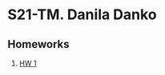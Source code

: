 # S21-TM. Danila Danko

## Homeworks

1. [HW 1](https://colab.research.google.com/drive/1PP9_DvqwEvWMQBGfOrU7PobwpEPjV-HC?usp=sharing) 
